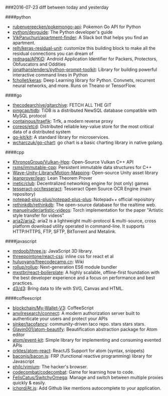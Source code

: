 ###2016-07-23
diff between today and yesterday

####python
* [rubenvereecken/pokemongo-api](https://github.com/rubenvereecken/pokemongo-api): Pokemon Go API for Python
* [python/devguide](https://github.com/python/devguide): The Python developer's guide
* [VikParuchuri/apartment-finder](https://github.com/VikParuchuri/apartment-finder): A Slack bot that helps you find an apartment.
* [relh/keras-residual-unit](https://github.com/relh/keras-residual-unit): customize this building block to make all the residual connections you can dream of
* [rednaga/APKiD](https://github.com/rednaga/APKiD): Android Application Identifier for Packers, Protectors, Obfuscators and Oddities
* [jonathanslenders/python-prompt-toolkit](https://github.com/jonathanslenders/python-prompt-toolkit): Library for building powerful interactive command lines in Python
* [fchollet/keras](https://github.com/fchollet/keras): Deep Learning library for Python. Convnets, recurrent neural networks, and more. Runs on Theano or TensorFlow.

####go
* [thecodearchive/gitarchive](https://github.com/thecodearchive/gitarchive): FETCH ALL THE GIT
* [pingcap/tidb](https://github.com/pingcap/tidb): TiDB is a distributed NewSQL database compatible with MySQL protocol
* [containous/traefik](https://github.com/containous/traefik): Trfk, a modern reverse proxy
* [coreos/etcd](https://github.com/coreos/etcd): Distributed reliable key-value store for the most critical data of a distributed system
* [go-kit/kit](https://github.com/go-kit/kit): A standard library for microservices.
* [wcharczuk/go-chart](https://github.com/wcharczuk/go-chart): go chart is a basic charting library in native golang.

####cpp
* [KhronosGroup/Vulkan-Hpp](https://github.com/KhronosGroup/Vulkan-Hpp): Open-Source Vulkan C++ API
* [rsms/immutable-cpp](https://github.com/rsms/immutable-cpp): Persistent immutable data structures for C++
* [Wave-Unity-Library/Motion-Mapping](https://github.com/Wave-Unity-Library/Motion-Mapping): Open-source Unity asset library
* [leanprover/lean](https://github.com/leanprover/lean): Lean Theorem Prover
* [inetic/club](https://github.com/inetic/club): Decentralized networking engine for (not only) games
* [tesseract-ocr/tesseract](https://github.com/tesseract-ocr/tesseract): Tesseract Open Source OCR Engine (main repository)
* [notepad-plus-plus/notepad-plus-plus](https://github.com/notepad-plus-plus/notepad-plus-plus): Notepad++ official repository
* [rethinkdb/rethinkdb](https://github.com/rethinkdb/rethinkdb): The open-source database for the realtime web.
* [manuelruder/artistic-videos](https://github.com/manuelruder/artistic-videos): Torch implementation for the paper "Artistic style transfer for videos"
* [aria2/aria2](https://github.com/aria2/aria2): aria2 is a lightweight multi-protocol & multi-source, cross platform download utility operated in command-line. It supports HTTP/HTTPS, FTP, SFTP, BitTorrent and Metalink.

####javascript
* [mrdoob/three.js](https://github.com/mrdoob/three.js): JavaScript 3D library.
* [threepointone/react-css](https://github.com/threepointone/react-css): inline css for react et al
* [huluoyang/freecodecamp.cn](https://github.com/huluoyang/freecodecamp.cn): Wiki
* [rollup/rollup](https://github.com/rollup/rollup): Next-generation ES6 module bundler
* [mxstbr/react-boilerplate](https://github.com/mxstbr/react-boilerplate):  A highly scalable, offline-first foundation with the best developer experience and a focus on performance and best practices.
* [d3/d3](https://github.com/d3/d3): Bring data to life with SVG, Canvas and HTML. 

####coffeescript
* [blockchain/My-Wallet-V3](https://github.com/blockchain/My-Wallet-V3): CoffeeScript
* [anvilresearch/connect](https://github.com/anvilresearch/connect): A modern authorization server built to authenticate your users and protect your APIs
* [sinker/tacofancy](https://github.com/sinker/tacofancy): community-driven taco repo. stars stars stars.
* [Glavin001/atom-beautify](https://github.com/Glavin001/atom-beautify):  Beautification abstraction package for Atom editor
* [atom/event-kit](https://github.com/atom/event-kit): Simple library for implementing and consuming evented APIs
* [orktes/atom-react](https://github.com/orktes/atom-react): ReactJS Support for atom (syntax, snippets)
* [baconjs/bacon.js](https://github.com/baconjs/bacon.js): FRP (functional reactive programming) library for Javascript
* [philc/vimium](https://github.com/philc/vimium): The hacker's browser.
* [codecombat/codecombat](https://github.com/codecombat/codecombat): Game for learning how to code.
* [FelisCatus/SwitchyOmega](https://github.com/FelisCatus/SwitchyOmega): Manage and switch between multiple proxies quickly & easily.
* [ichord/At.js](https://github.com/ichord/At.js): Add Github like mentions autocomplete to your application.
